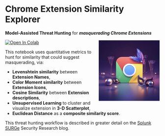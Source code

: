 # Chrome Extension Similarity Explorer
**Model-Assisted Threat Hunting** for ***masquerading Chrome Extensions*** </br>

<img src="img/masque.png" width='200' align='right'></img>

[![Open In Colab](https://colab.research.google.com/assets/colab-badge.svg)](https://colab.research.google.com/drive/1-_ZupjocfeK-C1lXmVCWnF3rZh4FBr_M?usp=sharing)

This notebook uses quantitative metrics to hunt for similarity that could suggest masquerading, via:
   - **Levenshtein similarity** between **Extension Names**,
   - **Color Moment similarity** between **Extension Icons**,
   - **Cosine Similarity** between **Extension descriptions**,
   - **Unsupervised Learning** to cluster and visualize extension in **3-D Scatterplot**,
   - **Euclidean Distance** as a **composite similarity score**.
   
This threat hunting workflow is described in greater detail on the <a href="https://www.splunk.com/en_us/blog/tag/surge.html">Splunk SURGe</a> Security Research blog.
